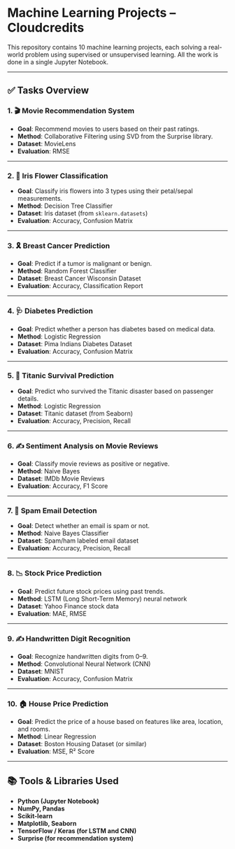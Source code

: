 # Machine Learning Projects – Cloudcredits

This repository contains 10 machine learning projects, each solving a real-world problem using supervised or unsupervised learning. All the work is done in a single Jupyter Notebook.

---

## ✅ Tasks Overview

### 1. 🎬 Movie Recommendation System
- **Goal**: Recommend movies to users based on their past ratings.
- **Method**: Collaborative Filtering using SVD from the Surprise library.
- **Dataset**: MovieLens
- **Evaluation**: RMSE

---

### 2. 🌸 Iris Flower Classification
- **Goal**: Classify iris flowers into 3 types using their petal/sepal measurements.
- **Method**: Decision Tree Classifier
- **Dataset**: Iris dataset (from `sklearn.datasets`)
- **Evaluation**: Accuracy, Confusion Matrix

---

### 3. 🎗️ Breast Cancer Prediction
- **Goal**: Predict if a tumor is malignant or benign.
- **Method**: Random Forest Classifier
- **Dataset**: Breast Cancer Wisconsin Dataset
- **Evaluation**: Accuracy, Classification Report

---

### 4. 🩺 Diabetes Prediction
- **Goal**: Predict whether a person has diabetes based on medical data.
- **Method**: Logistic Regression
- **Dataset**: Pima Indians Diabetes Dataset
- **Evaluation**: Accuracy, Confusion Matrix

---

### 5. 🚢 Titanic Survival Prediction
- **Goal**: Predict who survived the Titanic disaster based on passenger details.
- **Method**: Logistic Regression
- **Dataset**: Titanic dataset (from Seaborn)
- **Evaluation**: Accuracy, Precision, Recall

---

### 6. ✍️ Sentiment Analysis on Movie Reviews
- **Goal**: Classify movie reviews as positive or negative.
- **Method**: Naive Bayes
- **Dataset**: IMDb Movie Reviews
- **Evaluation**: Accuracy, F1 Score

---

### 7. 📧 Spam Email Detection
- **Goal**: Detect whether an email is spam or not.
- **Method**: Naive Bayes Classifier
- **Dataset**: Spam/ham labeled email dataset
- **Evaluation**: Accuracy, Precision, Recall

---

### 8. 📉 Stock Price Prediction
- **Goal**: Predict future stock prices using past trends.
- **Method**: LSTM (Long Short-Term Memory) neural network
- **Dataset**: Yahoo Finance stock data
- **Evaluation**: MAE, RMSE

---

### 9. ✍️ Handwritten Digit Recognition
- **Goal**: Recognize handwritten digits from 0–9.
- **Method**: Convolutional Neural Network (CNN)
- **Dataset**: MNIST
- **Evaluation**: Accuracy, Confusion Matrix

---

### 10. 🏠 House Price Prediction
- **Goal**: Predict the price of a house based on features like area, location, and rooms.
- **Method**: Linear Regression
- **Dataset**: Boston Housing Dataset (or similar)
- **Evaluation**: MSE, R² Score

---

## 📚 Tools & Libraries Used
- **Python (Jupyter Notebook)**
- **NumPy, Pandas**
- **Scikit-learn**
- **Matplotlib, Seaborn**
- **TensorFlow / Keras (for LSTM and CNN)**
- **Surprise (for recommendation system)**
